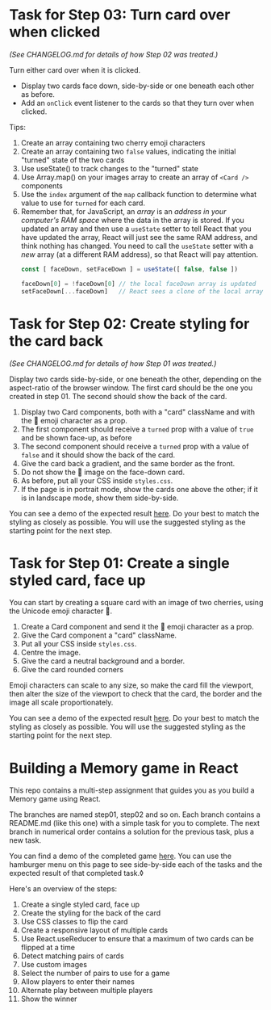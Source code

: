 # Task for Step 03: Turn card over when clicked
*(See CHANGELOG.md for details of how Step 02 was treated.)*

Turn either card over when it is clicked.

* Display two cards face down, side-by-side or one beneath each other as before.
* Add an `onClick` event listener to the cards so that they turn over when clicked.

Tips:
1. Create an array containing two cherry emoji characters
2. Create an array containing two `false` values, indicating the initial "turned" state of the two cards
3. Use useState() to track changes to the "turned" state
4. Use Array.map() on your images array to create an array of `<Card />` components
5. Use the `index` argument of the `map` callback function to determine what value to use for `turned` for each card.
6. Remember that, for JavaScript, an *array* is an *address in your computer's RAM space* where the data in the array is stored. If you updated an array and then use a `useState` setter to tell React that you have updated the array, React will just see the same RAM address, and think nothing has changed. You need to call the `useState` setter with a *new* array (at a different RAM address), so that React will pay attention.
   ```javascript
   const [ faceDown, setFaceDown ] = useState([ false, false ])

   faceDown[0] = !faceDown[0] // the local faceDown array is updated
   setFaceDown[...faceDown]   // React sees a clone of the local array
   ```


# Task for Step 02: Create styling for the card back
*(See CHANGELOG.md for details of how Step 01 was treated.)*

Display two cards side-by-side, or one beneath the other, depending on the aspect-ratio of the browser window. The first card should be the one you created in step 01. The second should show the back of the card.

1. Display two Card components, both with a "card" className and with the 🍒 emoji character as a prop.
2. The first component should receive a `turned` prop with a value of `true` and be shown face-up, as before
3. The second component should receive a `turned` prop with a value of `false` and it should show the back of the card.
4. Give the card back a gradient, and the same border as the front.
5. Do not show the 🍒 image on the face-down card.
6. As before, put all your CSS inside `styles.css`.
7. If the page is in portrait mode, show the cards one above the other; if it is in landscape mode, show them side-by-side.

You can see a demo of the expected result [here](https://dciforks.github.io/memory/step/02). Do your best to match the styling as closely as possible. You will use the suggested styling as the starting point for the next step.

# Task for Step 01: Create a single styled card, face up

You can start by creating a square card with an image of two cherries, using the Unicode emoji character 🍒. 

1. Create a Card component and send it the 🍒 emoji character as a prop.
2. Give the Card component a "card" className.
3. Put all your CSS inside `styles.css`.
4. Centre the image.
5. Give the card a neutral background and a border.
6. Give the card rounded corners

Emoji characters can scale to any size, so make the card fill the viewport, then alter the size of the viewport to check that the card, the border and the image all scale proportionately.

You can see a demo of the expected result [here](https://dciforks.github.io/memory/step/01). Do your best to match the styling as closely as possible. You will use the suggested styling as the starting point for the next step.


# Building a Memory game in React

This repo contains a multi-step assignment that guides you as you build a Memory game using React.

The branches are named step01, step02 and so on. Each branch contains a README.md (like this one) with a simple task for you to complete. The next branch in numerical order contains a solution for the previous task, plus a new task.

You can find a demo of the completed game [here](https://dciforks.github.io/memory). You can use the hamburger menu on this page to see side-by-side each of the tasks and the expected result of that completed task.◊

Here's an overview of the steps:

1. Create a single styled card, face up
2. Create the styling for the back of the card
3. Use CSS classes to flip the card
4. Create a responsive layout of multiple cards
5. Use React.useReducer to ensure that a maximum of two cards can be flipped at a time
6. Detect matching pairs of cards
7. Use custom images
8. Select the number of pairs to use for a game
9. Allow players to enter their names
10. Alternate play between multiple players
11. Show the winner



